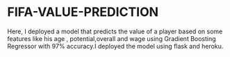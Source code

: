 # FIFA-VALUE-PREDICTION
Here, I deployed a model that predicts the value of a player based on some features like his age , potential,overall and wage using Gradient Boosting Regressor with 97% accuracy.I deployed the model using flask and heroku.
